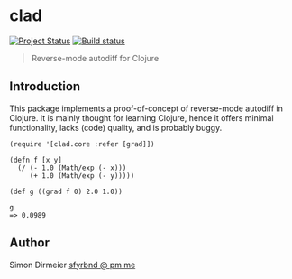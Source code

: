 # clad

[![Project Status](http://www.repostatus.org/badges/latest/concept.svg)](http://www.repostatus.org/#concept)
[![Build status](https://github.com/dirmeier/clad/workflows/ci/badge.svg)](https://github.com/dirmeier/clad/actions)

> Reverse-mode autodiff for Clojure

## Introduction

This package implements a proof-of-concept of reverse-mode autodiff in Clojure. It is mainly thought for learning Clojure, 
hence it offers minimal functionality, lacks (code) quality, and is probably buggy. 

```{clojure}
(require '[clad.core :refer [grad]])

(defn f [x y]
  (/ (- 1.0 (Math/exp (- x)))
     (+ 1.0 (Math/exp (- y)))))
     
(def g ((grad f 0) 2.0 1.0))

g
=> 0.0989
```

## Author

Simon Dirmeier <a href="mailto:sfyrbnd @ pm me">sfyrbnd @ pm me</a>
